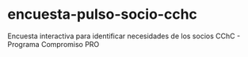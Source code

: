 # encuesta-pulso-socio-cchc
Encuesta interactiva para identificar necesidades de los socios CChC - Programa Compromiso PRO
